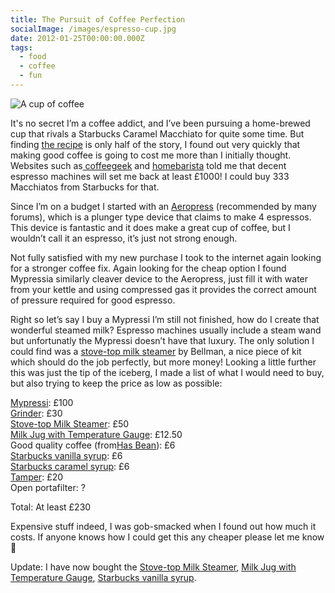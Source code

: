 ```yaml
---
title: The Pursuit of Coffee Perfection
socialImage: /images/espresso-cup.jpg
date: 2012-01-25T00:00:00.000Z
tags:
  - food
  - coffee
  - fun
---
```

![A cup of coffee](/images/espresso-cup.jpg)

It's no secret I’m a coffee addict, and I’ve been pursuing a home-brewed cup that rivals a Starbucks Caramel Macchiato for quite some time. But finding [the recipe](http://starbuckcoffee.net/how-to-make-a-starbucks-caramel-macchiato.html) is only half of the story, I found out very quickly that making good coffee is going to cost me more than I initially thought. Websites such as[ coffeegeek](http://coffeegeek.com/) and [homebarista](http://www.home-barista.com/) told me that decent espresso machines will set me back at least £1000! I could buy 333 Macchiatos from Starbucks for that.

Since I’m on a budget I started with an [Aeropress](http://www.amazon.co.uk/Aerobie-AeroPress-80R08-Coffee-Maker/dp/B000GXZ2GS/ref=sr_1_1?ie=UTF8&qid=1323346292&sr=8-1) (recommended by many forums), which is a plunger type device that claims to make 4 espressos. This device is fantastic and it does make a great cup of coffee, but I wouldn’t call it an espresso, it’s just not strong enough.

Not fully satisfied with my new purchase I took to the internet again looking for a stronger coffee fix. Again looking for the cheap option I found Mypressia similarly cleaver device to the Aeropress, just fill it with water from your kettle and using compressed gas it provides the correct amount of pressure required for good espresso.

Right so let’s say I buy a Mypressi I’m still not finished, how do I create that wonderful steamed milk? Espresso machines usually include a steam wand but unfortunatly the Mypressi doesn’t have that luxury. The only solution I could find was a [stove-top milk steamer](http://www.bellabarista.co.uk/coffeegrinders/proddetail.asp?prod=CX25S) by Bellman, a nice piece of kit which should do the job perfectly, but more money! Looking a little further this was just the tip of the iceberg, I made a list of what I would need to buy, but also trying to keep the price as low as possible:

[Mypressi](http://www.mypressi.co.uk/): £100\
[Grinder](http://www.amazon.co.uk/Hario-Coffee-Mill-Ceramic-Slim/dp/B001804CLY/ref=wl_it_dp_o_npd?ie=UTF8&coliid=I21BREM49YSW5Z&colid=1A8SH9APS9KLL): £30\
[Stove-top Milk Steamer](http://www.bellabarista.co.uk/coffeegrinders/proddetail.asp?prod=CX25S): £50\
[Milk Jug with Temperature Gauge](http://www.amazon.co.uk/Andrew-James-Quality-Grade-Stainless/dp/B004BM96VM/ref=sr_1_1?ie=UTF8&qid=1323345373&sr=8-1): £12.50\
Good quality coffee (from[Has Bean](http://www.hasbean.co.uk/)): £6\
[Starbucks vanilla syrup](http://www.amazon.co.uk/Monin-Vanille-Vanilla-Syrups-Cordials/dp/B001HM3FFM/ref=sr_1_1?ie=UTF8&qid=1323345435&sr=8-1): £6[\
Starbucks caramel syrup](http://www.amazon.co.uk/Monin-Syrup-1-Ltr-Caramel/dp/B004FNBHKA/ref=sr_1_3?ie=UTF8&qid=1323345481&sr=8-3): £6\
[Tamper](http://www.amazon.co.uk/Wooden-Handled-Coffee-Tamper-58mm/dp/B000VJ8J8K/ref=sr_1_2?ie=UTF8&qid=1323345510&sr=8-2): £20\
Open portafilter: ?

Total: At least £230

Expensive stuff indeed, I was gob-smacked when I found out how much it costs. If anyone knows how I could get this any cheaper please let me know 🙂

Update: I have now bought the [Stove-top Milk Steamer](http://www.bellabarista.co.uk/coffeegrinders/proddetail.asp?prod=CX25S), [Milk Jug with Temperature Gauge](http://www.amazon.co.uk/Andrew-James-Quality-Grade-Stainless/dp/B004BM96VM/ref=sr_1_1?ie=UTF8&qid=1323345373&sr=8-1), [Starbucks vanilla syrup](http://www.amazon.co.uk/Monin-Vanille-Vanilla-Syrups-Cordials/dp/B001HM3FFM/ref=sr_1_1?ie=UTF8&qid=1323345435&sr=8-1).